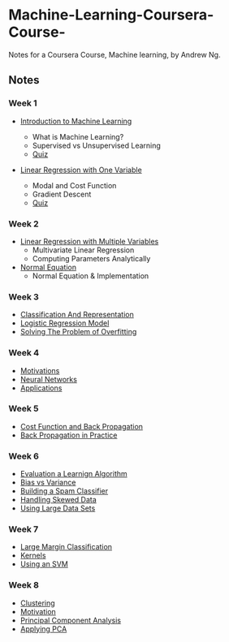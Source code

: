 # Machine-Learning-Coursera-Course-
Notes for a Coursera Course, Machine learning, by Andrew Ng.


## Notes

### Week 1
 - [Introduction to Machine Learning](./Week1/IntroToML.md)
   - What is Machine Learning?
   - Supervised vs Unsupervised Learning
   - [Quiz](./Week1/IntroToML_quiz.md)

 - [Linear Regression with One Variable](./Week1/LinearRegressionWithOneVariable.md)
   - Modal and Cost Function
   - Gradient Descent
   - [Quiz](./Week1/LinearRegressionWithOneVariable_quiz.md)

### Week 2
 - [Linear Regression with Multiple Variables](./Week2/LinearRegressionWithMultipleVariables.md)
   - Multivariate Linear Regression
   - Computing Parameters Analytically
 - [Normal Equation](./Week2/NormalEquation.md)
   - Normal Equation & Implementation

### Week 3
 - [Classification And Representation](./Week3/ClassificationAndRepresentation.md)
 - [Logistic Regression Model](./Week3/LogisticRegressionModel.md)
 - [Solving The Problem of Overfitting](./Week3/SolvingTheProblemOfOverfitting.md)

### Week 4
 - [Motivations](./Week4/Motivations.md)
 - [Neural Networks](./Week4/NeuralNetworks.md)
 - [Applications](./Week4/Applications.md)

### Week 5
 - [Cost Function and Back Propagation](./Week5/CostFunctionAndBackPropagation.md)
  - [Back Propagation in Practice](./Week5/BackPropagationInPractice.md)

### Week 6
 - [Evaluation a Learnign Algorithm](./Week6/1-EvaluatingALearningAlgorithm.md)
  - [Bias vs Variance](./Week6/2-BiasVsVariance.md)
  - [Building a Spam Classifier](./Week6/3-BuildingASpamClassifier.md)
  - [Handling Skewed Data](./Week6/4-HandlingSkewedData.md)
  - [Using Large Data Sets](./Week6/5-UsingLargeDataSets.md)
  
### Week 7
- [Large Margin Classification](./Week7/1-LargeMarginClassification.md)
- [Kernels](./Week7/2-Kernels.md)
- [Using an SVM](./Week7/3-UsingAnSVM.md)

### Week 8
- [Clustering](./Week8/1-Clustering.md)
- [Motivation](./Week8/2-Motivation.md)
- [Principal Component Analysis](./Week8/3-PrincipalComponentAnalysis.md)
- [Applying PCA](./Week8/4-ApplyingPCA.md)
